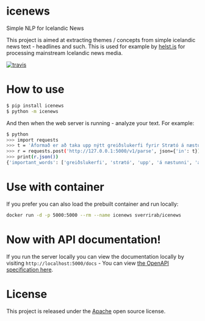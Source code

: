 # icenews
Simple NLP for Icelandic News

This project is aimed at extracting themes / concepts from simple
icelandic news text - headlines and such.  This is used for example
by [helst.is](https://helst.is) for processing mainstream Icelandic 
news media.  

[![travis](https://travis-ci.com/sverrirab/icenews.svg?token=xxFqtztRjZQMvihBaiGq&branch=master)](https://travis-ci.com/sverrirab/icenews)

# How to use

```bash
$ pip install icenews
$ python -m icenews
```

And then when the web server is running -  analyze your text.  For example:

```bash
$ python
>>> import requests
>>> t = 'Áformað er að taka upp nýtt greiðslukerfi fyrir Strætó á næstunni.'
>>> r = requests.post('http://127.0.0.1:5000/v1/parse', json={'in': t}) 
>>> print(r.json())
{'important_words': ['greiðslukerfi', 'strætó', 'upp', 'á næstunni', 'áforma', 'áformaður', 'nýr', 'nýta']}
```

# Use with container

If you prefer you can also load the prebuilt container and run locally:

```bash 
docker run -d -p 5000:5000 --rm --name icenews sverrirab/icenews
``` 

# Now with API documentation!

If you run the server locally you can view the documentation locally by visiting `http://localhost:5000/docs` - You can view [the OpenAPI specification here](./docs/openapi.json).

# License

This project is released under the [Apache](./LICENSE) open source license.
